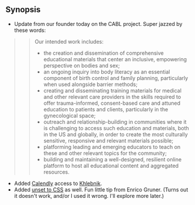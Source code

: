 ## Synopsis

* Update from our founder today on the CABL project. Super jazzed by these words:

>> Our intended work includes:
>> * the creation and dissemination of comprehensive educational materials that center an inclusive, empowering perspective on bodies and sex;
>> * an ongoing inquiry into body literacy as an essential component of birth control and family planning, particularly when used alongside barrier methods;
>> * creating and disseminating training materials for medical and other relevant care providers in the skills required to offer trauma-informed, consent-based care and attuned education to patients and clients, particularly in the gynecological space;
>> * outreach and relationship-building in communities where it is challenging to access such education and materials, both in the US and globally, in order to create the most culturally sensitive, responsive and relevant materials possible;
>> * platforming leading and emerging educators to teach on these and other relevant topics for the community;
>> * building and maintaining a well-designed, resilient online platform to host all educational content and aggregated resources.

* Added [Calendly](https://calendly.com/christopher-filkins) access to [Khlebnik](https://khlebnik.com).
* Added [unset to CSS](https://javascript.plainenglish.io/5-css-tips-that-make-your-life-easier-18ff45d39b8) as well. Fun little tip from Enrico Gruner. (Turns out it doesn't work, and/or I used it wrong. I'll explore more later.)

